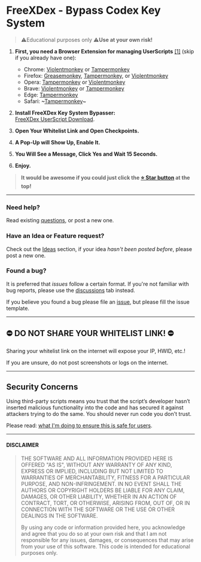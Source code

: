 # FreeXDex - Bypass Codex Key System

> ⚠️Educational purposes only
> ⚠️**Use at your own risk!**

1. **First, you need a Browser Extension for managing UserScripts** [[1]][userscrips_faq] (skip if you already have one):  
   * Chrome: [Violentmonkey][chrome_violentmonkey] or [Tampermonkey][chrome_tampermonkey]
   * Firefox: [Greasemonkey][firefox_greasemonkey], [Tampermonkey][firefox_tampermonkey], or [Violentmonkey][firefox_violentmonkey]  
   * Opera: [Tampermonkey][opera_tampermonkey] or [Violentmonkey][opera_violentmonkey]
   * Brave: [Violentmonkey][chrome_violentmonkey] or [Tampermonkey][chrome_tampermonkey]
   * Edge: [Tampermonkey][edge_tampermonkey]  
   * Safari: ~[Tampermonkey][safari_tampermonkey]~

2. **Install FreeXDex Key System Bypasser:**  
   [FreeXDex UserScript Download](https://www.tampermonkey.net/script_installation.php#url=https://github.com/falpearx/FreeXDex/releases/download/v1.0.0/FreeXDex.user.js).

3. **Open Your Whitelist Link and Open Checkpoints.**

4. **A Pop-Up will Show Up, Enable It.**

5. **You Will See a Message, Click Yes and Wait 15 Seconds.**

6. **Enjoy.**

> **It would be awesome if you could just click the [⭐️ Star button](https://github.com/falpearx/FreeXDex) at the top!**

----

### Need help?
Read existing [questions][discussions], or post a new one.

### Have an Idea or Feature request?
Check out the [Ideas][ideas] section, if your idea _hasn't been posted before_, please post a new one.

### Found a bug?
It is preferred that _issues_ follow a certain format. If you're not familiar with bug reports, please use the [discussions][discussions] tab instead.

If you believe you found a bug please file an [issue][issues], but please fill the issue template.

----

## ⛔️ DO NOT SHARE YOUR WHITELIST LINK! ⛔️ ##
Sharing your whitelist link on the internet will expose your IP, HWID, etc.!

If you are unsure, do not post screenshots or logs on the internet.

----

## Security Concerns

Using third-party scripts means you trust that the script’s developer hasn’t inserted malicious functionality into the code and has secured it against attackers trying to do the same. You should never run code you don't trust.

Please read: [what I'm doing to ensure this is safe for users][security_policy].

----

#### DISCLAIMER

> THE SOFTWARE AND ALL INFORMATION PROVIDED HERE IS OFFERED "AS IS", WITHOUT ANY WARRANTY OF ANY KIND, EXPRESS OR IMPLIED, INCLUDING BUT NOT LIMITED TO WARRANTIES OF MERCHANTABILITY, FITNESS FOR A PARTICULAR PURPOSE, AND NON-INFRINGEMENT. IN NO EVENT SHALL THE AUTHORS OR COPYRIGHT HOLDERS BE LIABLE FOR ANY CLAIM, DAMAGES, OR OTHER LIABILITY, WHETHER IN AN ACTION OF CONTRACT, TORT, OR OTHERWISE, ARISING FROM, OUT OF, OR IN CONNECTION WITH THE SOFTWARE OR THE USE OR OTHER DEALINGS IN THE SOFTWARE.
>
> By using any code or information provided here, you acknowledge and agree that you do so at your own risk and that I am not responsible for any issues, damages, or consequences that may arise from your use of this software. This code is intended for educational purposes only.


<!-- links -->
  [userscrips_faq]: https://en.wikipedia.org/wiki/Userscript
  [greasyfork_icon]: https://user-images.githubusercontent.com/3372598/166113712-1bc3d654-1342-4f1e-9845-21c3b21524b1.png
  [openuserjs_icon]: https://user-images.githubusercontent.com/3372598/166113714-5a2ede39-8d66-43a8-b5da-8f1897cb3121.png
  [greasyfork_moderation]: https://greasyfork.org/en/moderator_actions

  [issues]: https://github.com/falpearx/FreeXDex/issues
  [issues_open]: https://github.com/falpearx/FreeXDex/issues
  [issues_closed]: https://github.com/falpearx/FreeXDex/issues
  [prs]: https://github.com/falpearx/FreeXDex/pulls
  [pr_open]: https://github.com/falpearx/FreeXDex/pulls
  [prs_closed]: https://github.com/falpearx/FreeXDex/pulls
  [forks]: https://github.com/falpearx/FreeXDex/network/members

  [wiki]: https://github.com/falpearx/FreeXDex/wiki
  [discussions]: https://github.com/falpearx/FreeXDex/discussions
  [ideas]: https://github.com/falpearx/FreeXDex/discussions/categories/2-ideas
  [questions]: https://github.com/falpearx/FreeXDex/discussions/categories/1-questions-answers
  [security_policy]: https://github.com/falpearx/FreeXDex/wiki/Security-Policy

<!-- Extensions -->
  [chrome_violentmonkey]: https://chrome.google.com/webstore/detail/violent-monkey/jinjaccalgkegednnccohejagnlnfdag
  [chrome_tampermonkey]: https://chrome.google.com/webstore/detail/tampermonkey/dhdgffkkebhmkfjojejmpbldmpobfkfo
  [firefox_greasemonkey]: https://addons.mozilla.org/firefox/addon/greasemonkey/
  [firefox_tampermonkey]: https://addons.mozilla.org/firefox/addon/tampermonkey/
  [firefox_violentmonkey]: https://addons.mozilla.org/firefox/addon/violentmonkey/
  [safari_tampermonkey]: https://github.com/victornpb/undiscord/issues/91#issuecomment-654514364
  [edge_tampermonkey]: https://microsoftedge.microsoft.com/addons/detail/tampermonkey/iikmkjmpaadaobahmlepeloendndfphd
  [opera_tampermonkey]: https://addons.opera.com/extensions/details/tampermonkey-beta/
  [opera_violentmonkey]: https://addons.opera.com/extensions/details/violent-monkey/
  

